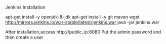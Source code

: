 Jenkins Installation

apt-get install -y openjdk-8-jdk
apt-get install -y git maven
wget http://mirrors.jenkins.io/war-stable/latest/jenkins.war
java -jar jenkins.war

After installation,access http://public_ip:8080
Put the admin password and then create a user

